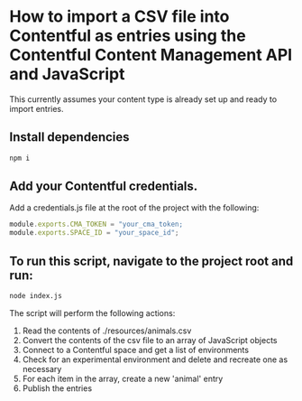 # How to import a CSV file into Contentful as entries using the Contentful Content Management API and JavaScript

This currently assumes your content type is already set up and ready to import entries.

## Install dependencies

```bash
npm i
```

## Add your Contentful credentials.

Add a credentials.js file at the root of the project with the following:

```javascript
module.exports.CMA_TOKEN = "your_cma_token;
module.exports.SPACE_ID = "your_space_id";
```

## To run this script, navigate to the project root and run:

```bash
node index.js
```

The script will perform the following actions:

1. Read the contents of ./resources/animals.csv
1. Convert the contents of the csv file to an array of JavaScript objects
1. Connect to a Contentful space and get a list of environments
1. Check for an experimental environment and delete and recreate one as necessary
1. For each item in the array, create a new 'animal' entry
1. Publish the entries
